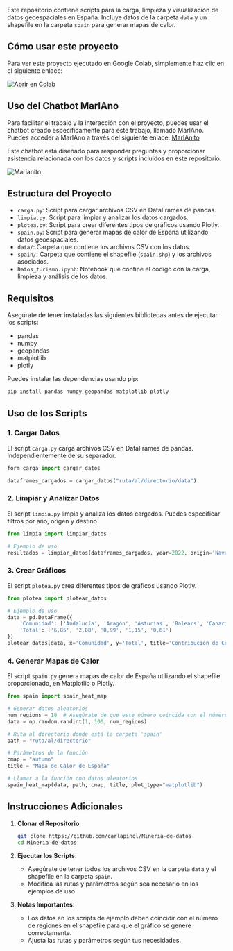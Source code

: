 Este repositorio contiene scripts para la carga, limpieza y visualización de datos geoespaciales en España. Incluye datos de la carpeta `data` y un shapefile en la carpeta `spain` para generar mapas de calor.

## Cómo usar este proyecto

Para ver este proyecto ejecutado en Google Colab, simplemente haz clic en el siguiente enlace:

[![Abrir en Colab](https://colab.research.google.com/assets/colab-badge.svg)](https://colab.research.google.com/drive/1Z6jszqkcaNDSDhDA-5np-itqsQf3V8Ps?usp=sharing)

## Uso del Chatbot MarIAno

Para facilitar el trabajo y la interacción con el proyecto, puedes usar el chatbot creado específicamente para este trabajo, llamado MarIAno. Puedes acceder a MarIAno a través del siguiente enlace: [MarIAnito](https://chatgpt.com/g/g-W4KJ8mawg-mariano)

Este chatbot está diseñado para responder preguntas y proporcionar asistencia relacionada con los datos y scripts incluidos en este repositorio.

![Marianito](./images/marianito.png)

## Estructura del Proyecto

- `carga.py`: Script para cargar archivos CSV en DataFrames de pandas.
- `limpia.py`: Script para limpiar y analizar los datos cargados.
- `plotea.py`: Script para crear diferentes tipos de gráficos usando Plotly.
- `spain.py`: Script para generar mapas de calor de España utilizando datos geoespaciales.
- `data/`: Carpeta que contiene los archivos CSV con los datos.
- `spain/`: Carpeta que contiene el shapefile (`spain.shp`) y los archivos asociados.
- `Datos_turismo.ipynb`: Notebook que contine el codigo con la carga, limpieza y análisis de los datos.

## Requisitos

Asegúrate de tener instaladas las siguientes bibliotecas antes de ejecutar los scripts:

- pandas
- numpy
- geopandas
- matplotlib
- plotly

Puedes instalar las dependencias usando pip:

```bash
pip install pandas numpy geopandas matplotlib plotly
```

## Uso de los Scripts

### 1. Cargar Datos

El script `carga.py` carga archivos CSV en DataFrames de pandas. Independientemente de su separador.

```python
form carga import cargar_datos

dataframes_cargados = cargar_datos("ruta/al/directorio/data")
```

### 2. Limpiar y Analizar Datos

El script `limpia.py` limpia y analiza los datos cargados. Puedes especificar filtros por año, origen y destino.

```python
from limpia import limpiar_datos

# Ejemplo de uso
resultados = limpiar_datos(dataframes_cargados, year=2022, origin='Navarra', destiny='Alicante')
```

### 3. Crear Gráficos

El script `plotea.py` crea diferentes tipos de gráficos usando Plotly.

```python
from plotea import plotear_datos

# Ejemplo de uso
data = pd.DataFrame({
    'Comunidad': ['Andalucía', 'Aragón', 'Asturias', 'Balears', 'Canarias'],
    'Total': ['6,85', '2,88', '0,99', '1,15', '0,61']
})
plotear_datos(data, x='Comunidad', y='Total', title='Contribución de Comunidades', xlabel='Comunidad', ylabel='Total', chart_type='bar')
```

### 4. Generar Mapas de Calor

El script `spain.py` genera mapas de calor de España utilizando el shapefile proporcionado, en Matplotlib o Plotly.

```python
from spain import spain_heat_map

# Generar datos aleatorios
num_regions = 18  # Asegúrate de que este número coincida con el número de regiones en tu shapefile
data = np.random.randint(1, 100, num_regions)

# Ruta al directorio donde está la carpeta 'spain'
path = "ruta/al/directorio"

# Parámetros de la función
cmap = "autumn"
title = "Mapa de Calor de España"

# Llamar a la función con datos aleatorios
spain_heat_map(data, path, cmap, title, plot_type="matplotlib")
```

## Instrucciones Adicionales

1. **Clonar el Repositorio**:
   ```bash
   git clone https://github.com/carlapinol/Mineria-de-datos
   cd Mineria-de-datos
   ```

2. **Ejecutar los Scripts**:
   - Asegúrate de tener todos los archivos CSV en la carpeta `data` y el shapefile en la carpeta `spain`.
   - Modifica las rutas y parámetros según sea necesario en los ejemplos de uso.

3. **Notas Importantes**:
   - Los datos en los scripts de ejemplo deben coincidir con el número de regiones en el shapefile para que el gráfico se genere correctamente.
   - Ajusta las rutas y parámetros según tus necesidades.
